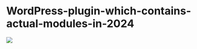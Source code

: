 # WordPress-plugin-which-contains-actual-modules-in-2024

<img src="https://i.imgur.com/IwFsQ2G.png"/>
